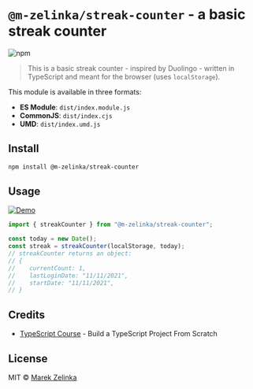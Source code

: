 # `@m-zelinka/streak-counter` - a basic streak counter

![npm](https://img.shields.io/npm/v/@m-zelinka/streak-counter)

> This is a basic streak counter - inspired by Duolingo - written in TypeScript and meant for the browser (uses `localStorage`).

This module is available in three formats:

- **ES Module**: `dist/index.module.js`
- **CommonJS**: `dist/index.cjs`
- **UMD**: `dist/index.umd.js`

## Install

```bash
npm install @m-zelinka/streak-counter
```

## Usage

[![Demo](https://codesandbox.io/static/img/play-codesandbox.svg)](https://codesandbox.io/p/sandbox/streak-counter-demo-8d27ww?file=%2Fsrc%2FApp.tsx%3A2%2C23)

```ts
import { streakCounter } from "@m-zelinka/streak-counter";

const today = new Date();
const streak = streakCounter(localStorage, today);
// streakCounter returns an object:
// {
//    currentCount: 1,
//    lastLoginDate: "11/11/2021",
//    startDate: "11/11/2021",
// }
```

## Credits

- [TypeScript Course](https://www.typescriptcourse.com/tutorials/build-a-typescript-project-from-scratch/) - Build a TypeScript Project From Scratch

## License

MIT © [Marek Zelinka](mailto:mzelinka17@gmail.com)
